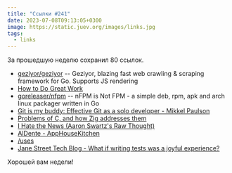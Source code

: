 ```yaml
---
title: "Ссылки #241"
date: 2023-07-08T09:13:05+0300
image: https://static.juev.org/images/links.jpg
tags: 
  - links
---
```


За прошедшую неделю сохранил 80 ссылок.

- [geziyor/geziyor](https://github.com/geziyor/geziyor) -- Geziyor, blazing fast web crawling & scraping framework for Go. Supports JS rendering
- [How to Do Great Work](http://paulgraham.com/greatwork.html)
- [goreleaser/nfpm](https://github.com/goreleaser/nfpm) -- nFPM is Not FPM - a simple deb, rpm, apk and arch linux packager written in Go
- [Git is my buddy: Effective Git as a solo developer - Mikkel Paulson](https://mikkel.ca/blog/git-is-my-buddy-effective-solo-developer/)
- [Problems of C, and how Zig addresses them](https://avestura.dev/blog/problems-of-c-and-how-zig-addresses-them)
- [I Hate the News (Aaron Swartz's Raw Thought)](http://www.aaronsw.com/weblog/hatethenews)
- [AlDente - AppHouseKitchen](https://apphousekitchen.com)
- [/uses](https://uses.tech)
- [Jane Street Tech Blog - What if writing tests was a joyful experience?](https://blog.janestreet.com/the-joy-of-expect-tests/)

Хорошей вам недели!
